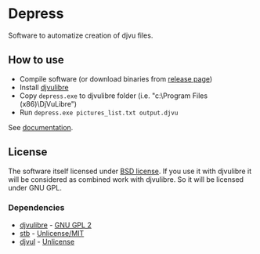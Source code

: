 # Depress

Software to automatize creation of djvu files.

## How to use

* Compile software (or download binaries from [release page](https://github.com/plzombie/depress/releases))
* Install [djvulibre](https://sourceforge.net/projects/djvu/files/)
* Copy `depress.exe` to djvulibre folder (i.e. "c:\Program Files (x86)\DjVuLibre\")
* Run `depress.exe pictures_list.txt output.djvu`

See [documentation](doc/DEPRESS.md).

## License

The software itself licensed under [BSD license](https://github.com/plzombie/depress/blob/master/LICENSE). If you use it with djvulibre it will be considered as combined work with djvulibre. So it will be licensed under GNU GPL.

### Dependencies

* [djvulibre](https://djvu.sourceforge.net/) - [GNU GPL 2](https://opensource.org/licenses/GPL-2.0)
* [stb](https://github.com/nothings/stb) - [Unlicense/MIT](https://github.com/nothings/stb/blob/master/LICENSE)
* [djvul](https://github.com/ImageProcessing-ElectronicPublications/stb-image-djvul) - [Unlicense](https://github.com/ImageProcessing-ElectronicPublications/stb-image-djvul/blob/main/LICENSE)
